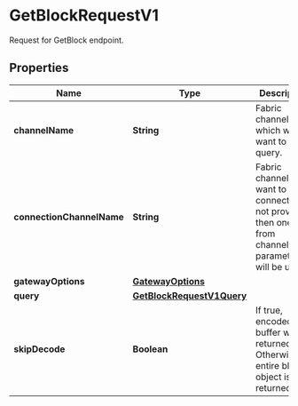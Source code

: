 

# GetBlockRequestV1

Request for GetBlock endpoint.

## Properties

| Name | Type | Description | Notes |
|------------ | ------------- | ------------- | -------------|
|**channelName** | **String** | Fabric channel which we want to query. |  |
|**connectionChannelName** | **String** | Fabric channel we want to connect to. If not provided, then one from channelName parameter will be used |  [optional] |
|**gatewayOptions** | [**GatewayOptions**](GatewayOptions.md) |  |  |
|**query** | [**GetBlockRequestV1Query**](GetBlockRequestV1Query.md) |  |  |
|**skipDecode** | **Boolean** | If true, encoded buffer will be returned. Otherwise, entire block object is returned. |  [optional] |



